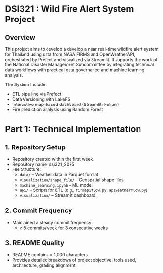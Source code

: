 # DSI321 : Wild Fire Alert System Project

## Overview

This project aims to develop a develop a near real-time wildfire alert system for Thailand using data from NASA FIRMS and OpenWeatherAPI, orchestrated by Prefect and visualized via Streamlit. It supports the work of the National Disaster Management Subcommittee by integrating technical data workflows with practical data governance and machine learning analysis.

The System Include:
- ETL pipe line via Prefect
- Data Versioning with LakeFS
- Interactive map-based dashboard (Streamlit+Folium)
- Fire prediction analysis using Random Forest

# Part 1: Technical Implementation

## 1. Repository Setup

* Repository created within the first week.
* Repository name: dsi321_2025
* File Structure:
    * `data/` – Weather data in Parquet format
    * `visualization/shape_file/` – Geospatial shape files
    * `machine_learning.ipynb` – ML model
    * `api/` – Scripts for ETL (e.g., `firmapiflow.py`, `apiweatherflow.py`)
    * `visualization/` – Streamlit dashboard

## 2. Commit Frequency

* Maintained a steady commit frequency:
    * ≥ 5 commits/week for 3 consecutive weeks

## 3. README Quality

* README contains > 1,000 characters
* Provides detailed breakdown of project objective, tools used, architecture, grading alignment
